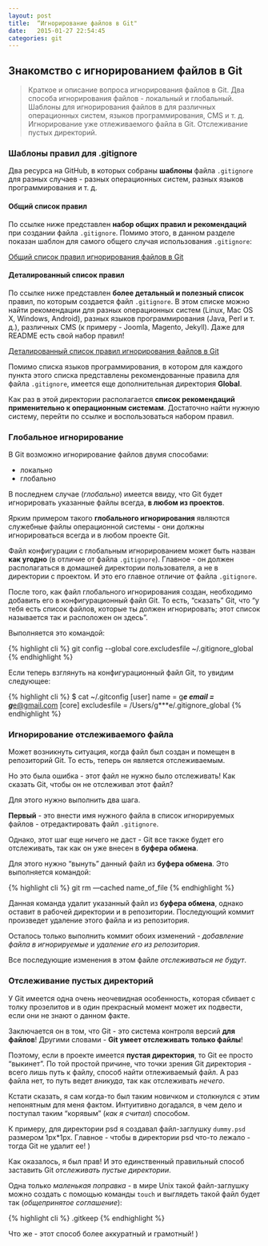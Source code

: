 ```yaml
---
layout: post
title:  “Игнорирование файлов в Git"
date:   2015-01-27 22:54:45
categories: git
---
```

## Знакомство с игнорированием файлов в Git

> Краткое и описание вопроса игнорирования файлов в Git. Два способа игнорирования файлов - локальный и глобальный. Шаблоны для игнорирования файлов в для различных операционных систем, языков программирования, CMS и т. д. Игнорирование уже отлеживаемого файла в Git. Отслеживание пустых директорий.

### Шаблоны правил для .gitignore

Два ресурса на GitHub, в которых собраны **шаблоны** файла `.gitignore` для разных случаев - разных операционных систем, разных языков программирования и т. д.

#### Общий список правил

По ссылке ниже представлен **набор общих правил и рекомендаций** при создании файла `.gitignore`. Помимо этого, в данном разделе показан шаблон для самого общего случая использования `.gitignore`:

[Общий список правил игнорирования файлов в Git][git_common_rules]

#### Деталированный список правил

По ссылке ниже представлен **более детальный и полезный список** правил, по которым создается файл `.gitignore`. В этом списке можно найти рекомендации для разных операционных систем (Linux, Mac OS X, Windows, Android), разных языков программирования (Java, Perl  и т. д.), различных CMS (к примеру - Joomla, Magento, Jekyll). Даже для README есть свой набор правил!

[Деталированный список правил игнорирования файлов в Git][git_detailed_rules]

Помимо списка языков программирования, в котором для каждого пункта этого списка представлены рекомендованные правила для файла `.gitignore`, имеется еще дополнительная директория **Global**.

Как раз в этой директории располагается **список рекомендаций применительно к операционным системам**. Достаточно найти нужную систему, перейти по ссылке и воспользоваться набором правил.

### Глобальное игнорирование

В Git возможно игнорирование файлов двумя способами:

- локально
- глобально

В последнем случае (*глобально*) имеется ввиду, что Git будет игнорировать указанные файлы всегда, **в любом из проектов**.

Ярким примером такого **глобального игнорирования** являются служебные файлы операционной системы - они должны игнорироваться всегда и в любом проекте Git.

Файл конфигурации с глобальным игнорированием может быть назван **как угодно** (в отличие от файла `.gitignore`). Главное - он должен располагаться в домашней директории пользователя, а не в директории с проектом. И это его главное отличие от файла `.gitignore`.

После того, как файл глобального игнорирования создан, необходимо добавить его в конфигурационный файл Git. То есть, “сказать” Git, что “у тебя есть список файлов, которые ты должен игнорировать; этот список называется так и расположен он здесь”.

Выполняется это командой:

{% highlight cli %}
git config --global core.excludesfile ~/.gitignore_global 
{% endhighlight %}

Если теперь взглянуть на конфигурационный файл Git, то увидим следующее:

{% highlight cli %}
$ cat ~/.gitconfig 
[user]
	name = g***e
	email = g***e@gmail.com
[core]
	excludesfile = /Users/g***e/.gitignore_global
{% endhighlight %}

### Игнорирование отслеживаемого файла

Может возникнуть ситуация, когда файл был создан и помещен в репозиторий Git. То есть, теперь он является отслеживаемым.

Но это была ошибка - этот файл не нужно было отслеживать! Как сказать Git, чтобы он не отслеживал этот файл?

Для этого нужно выполнить два шага.

**Первый** - это внести имя нужного файла в список игнорируемых файлов - отредактировать файл `.gitignore`.

Однако, этот шаг еще ничего не даст - Git все также будет его отслеживать, так как он уже внесен в **буфера обмена**.

Для этого нужно “вынуть” данный файл из **буфера обмена**. Это выполняется командой:

{% highlight cli %}
git rm —cached name_of_file
{% endhighlight %}

Данная команда удалит указанный файл из **буфера обмена**, однако оставит в рабочей директории и в репозитории. Последующий коммит произведет удаление этого файла и из репозитория.

Осталось только выполнить коммит обоих изменений - *добавление файла в игнорируемые* и *удаление его из репозитория*.

Все последующие изменения в этом файле *отслеживаться не будут*.

### Отслеживание пустых директорий

У Git имеется одна очень неочевидная особенность, которая сбивает с толку прозелитов и в один прекрасный момент может их подвести, если они не знают о данном факте.

Заключается он в том, что Git - это система контроля версий **для файлов**! Другими словами - **Git умеет отслеживать только файлы**!

Поэтому, если в проекте имеется **пустая директория**, то Git ее просто “выкинет”. По той простой причине, что  точки зрения Git директория - всего лишь путь к файлу, способ найти отлеживаемый файл. А раз файла нет, то путь ведет *вникуда*, так как отслеживать *нечего*.

Кстати сказать, я сам когда-то был таким новичком и столкнулся с этим непонятным для меня фактом. Интуитивно догадался, в чем дело и поступал таким “корявым” (*как я считал*) способом.

К примеру, для директории psd я создавал файл-заглушку `dummy.psd` размером 1px*1px. Главное - чтобы в директории psd что-то лежало - тогда Git не удалит ее! )

Как оказалось, я был прав! И это единственный правильный способ заставить Git *отслеживать пустые директории*.

Одна только *маленькая поправка* - в мире Unix такой файл-заглушку можно создать с помощью команды `touch` и выглядеть такой файл будет так (*общепринятое соглашение*):

{% highlight cli %}
.gitkeep
{% endhighlight %}

Что же - этот способ более аккуратный и грамотный! )

[git_common_rules]:	https://help.github.com/articles/ignoring-files/
[git_detailed_rules]: https://github.com/github/gitignore

